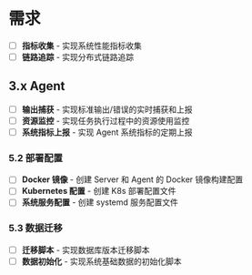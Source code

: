 # 需求

- [ ] **指标收集** - 实现系统性能指标收集
- [ ] **链路追踪** - 实现分布式链路追踪

## 3.x Agent

- [ ] **输出捕获** - 实现标准输出/错误的实时捕获和上报
- [ ] **资源监控** - 实现任务执行过程中的资源使用监控
- [ ] **系统指标上报** - 实现 Agent 系统指标的定期上报

### 5.2 部署配置

- [ ] **Docker 镜像** - 创建 Server 和 Agent 的 Docker 镜像构建配置
- [ ] **Kubernetes 配置** - 创建 K8s 部署配置文件
- [ ] **系统服务配置** - 创建 systemd 服务配置文件

### 5.3 数据迁移

- [ ] **迁移脚本** - 实现数据库版本迁移脚本
- [ ] **数据初始化** - 实现系统基础数据的初始化脚本
